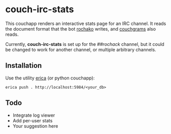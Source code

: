 couch-irc-stats
===============

This couchapp renders an interactive stats page for an IRC channel. It reads the
document format that the bot [rochako](https://github.com/rochack/rochako)
writes, and [couchgrams](https://github.com/clehner/couchgrams) also reads.

Currently, **couch-irc-stats** is set up for the *##rochack* channel, but it
could be changed to work for another channel, or multiple arbitrary channels.

Installation
------------

Use the utility [erica](https://github.com/benoitc/erica) (or python couchapp):

    erica push . http://localhost:5984/<your_db>

Todo
----
- Integrate log viewer
- Add per-user stats
- Your suggestion here
